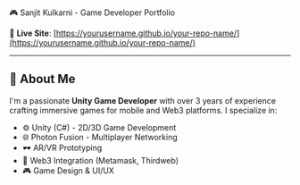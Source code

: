 🎮 Sanjit Kulkarni - Game Developer Portfolio
 
 
 
 🔗 **Live Site**: [https://yourusername.github.io/your-repo-name/](https://yourusername.github.io/your-repo-name/)
 
 ---
 
 ## 🚀 About Me
 
 I'm a passionate **Unity Game Developer** with over 3 years of experience crafting immersive games for mobile and Web3 platforms. I specialize in:
 
 - ⚙️ Unity (C#) - 2D/3D Game Development
 - 🌐 Photon Fusion - Multiplayer Networking
 - 🕶️ AR/VR Prototyping
 - 🔗 Web3 Integration (Metamask, Thirdweb)
 - 🎮 Game Design & UI/UX